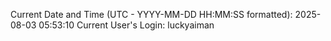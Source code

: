 Current Date and Time (UTC - YYYY-MM-DD HH:MM:SS formatted): 2025-08-03 05:53:10
Current User's Login: luckyaiman
